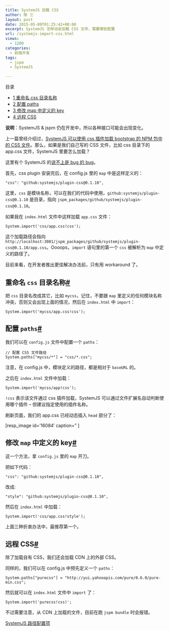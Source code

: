 ```yaml
---
title: SystemJS 加载 CSS
author: 陈 三
layout: post
date: 2015-05-09T01:25:42+00:00
excerpt: SystemJS 怎样动态加载 CSS 文件，需要哪些配置
url: /systemjs-import-css.html
views:
  - 1200
categories:
  - 前端开发
tags:
  - jspm
  - SystemJS

---
```

<div id="toc_container" class="ml-l u-floatRight pure-u-1-1 pure-u-sm-2-5 toc_white no_bullets">
  <nav id="myaffix">
  
  <p class="toc-title">
    目录
  </p>
  
  <ul class="toc-list nav" role="menu">
    <li class="toc-list__item" role="menuitem">
      <a href="#_css"><span class="toc_number toc_depth_1">1</span> 重命名 css 目录名称</a>
    </li>
    <li class="toc-list__item" role="menuitem">
      <a href="#_paths"><span class="toc_number toc_depth_1">2</span> 配置 paths</a>
    </li>
    <li class="toc-list__item" role="menuitem">
      <a href="#_map_key"><span class="toc_number toc_depth_1">3</span> 修改 map 中定义的 key</a>
    </li>
    <li class="toc-list__item" role="menuitem">
      <a href="#_CSS"><span class="toc_number toc_depth_1">4</span> 远程 CSS</a>
    </li>
  </ul></nav>
</div>

<div class="">
  <p>
    <strong>说明</strong>：SystemJS & jspm 仍在开发中，所以各种接口可能会出现变化。
  </p>
  
  <p>
    上一篇曾经介绍过，<a href="http://www.zfanw.com/blog/jspm-systemjs.html#i-2">SystemJS 可以使用 css 插件加载 bootstrap 的 NPM 包中的 CSS 文件</a>。那么，如果是我们自己写的 CSS 文件，比如 css 目录下的 app.css 文件，SystemJS 里要怎么​加载？
  </p>
  
  <p>
    这里有个 SystemJS 的<a href="https://github.com/systemjs/plugin-css/issues/34">说不上是 bug 的 bug</a>。
  </p>
  
  <p>
    首先，css plugin 安装完后，在 config.js 里的 <code>map</code> 中是这样定义的：
  </p>
  
  <pre><code>"css": "github:systemjs/plugin-css@0.1.10",
</code></pre>
  
  <p>
    这里，<code>css</code> 是模块名称，可以在我们的代码中使用，<code>github:systemjs/plugin-css@0.1.10</code> 是目录，指向 <code>jspm_packages/github/systemjs/plugin-css@0.1.10</code>。
  </p>
  
  <p>
    如果我在 <code>index.html</code> 文件中这样加载 <code>app.css</code> 文件：
  </p>
  
  <pre><code>System.import('css/app.css!css');
</code></pre>
  
  <p>
    这个加载路径会指向 <code>http://localhost:3001/jspm_packages/github/systemjs/plugin-css@0.1.10/app.css</code>。Oooops，<code>import</code> 语句里的第一个 <code>css</code> 被解析为 <code>map</code> 中定义的路径了。
  </p>
  
  <p>
    目前来看，在开发者推出更佳解决办法前，只有用 workaround 了。
  </p>
  
  <h2 class="storycontent-h2">
    <span id="_css">重命名 <code>css</code> 目录名称</span><a title="标题链接地址" class="u-floatRight hidden" id="hey_css" href="#_css"><span class="" aria-hidden="true">#</span></a>
  </h2>
  
  <p>
    把 <code>css</code> 目录名改成其它，比如 <code>mycss</code>，记住，不要跟 <code>map</code> 里定义的任何模块名称冲突，否则又会出现上面的情况，然后在 <code>index.html</code> 中 <code>import</code>：
  </p>
  
  <pre><code>System.import('mycss/app.css!css');
</code></pre>
  
  <h2 class="storycontent-h2">
    <span id="_paths">配置 <code>paths</code></span><a title="标题链接地址" class="u-floatRight hidden" id="hey_paths" href="#_paths"><span class="" aria-hidden="true">#</span></a>
  </h2>
  
  <p>
    我们可以在 <code>config.js</code> 文件中配置一个 <code>paths</code><fnref target="16048.1" />：
  </p>
  
  <pre><code>// 配置 CSS 文件路径
System.paths["mycss/*"] = "css/*.css";
</code></pre>
  
  <p>
    注意，在 config.js 中，模块定义的路径，都是相对于 <code>baseURL</code> 的。
  </p>
  
  <p>
    之后在 <code>index.html</code> 文件中加载：
  </p>
  
  <pre><code>System.import('mycss/app!css');
</code></pre>
  
  <p>
    <code>!css</code> 表示该文件通过 css 插件加载，SystemJS 可以通过文件扩展名自动判断使用哪个插件 &#8211; 但建议指定使用的插件名称。
  </p>
  
  <p>
    刷新页面，我们的 app.css 已经动态插入 <code>head</code> 部分了：
  </p>
  
  <p>
    [resp_image id=&#8217;16084&#8242; caption=&#8221; ]
  </p>
  
  <h2 class="storycontent-h2">
    <span id="_map_key">修改 <code>map</code> 中定义的 key</span><a title="标题链接地址" class="u-floatRight hidden" id="hey_map_key" href="#_map_key"><span class="" aria-hidden="true">#</span></a>
  </h2>
  
  <p>
    这一个方法，拿 <code>config.js</code> 里的 <code>map</code> 开刀。
  </p>
  
  <p>
    把如下代码：
  </p>
  
  <pre><code>"css": "github:systemjs/plugin-css@0.1.10",
</code></pre>
  
  <p>
    改成:
  </p>
  
  <pre><code>"style": "github:systemjs/plugin-css@0.1.10",
</code></pre>
  
  <p>
    然后在 <code>index.html</code> 中加载：
  </p>
  
  <pre><code>System.import('css/app.css!style');
</code></pre>
  
  <p>
    上面三种折衷办法中，最推荐第一个。
  </p>
  
  <h2 class="storycontent-h2">
    <span id="_CSS">远程 CSS</span><a title="标题链接地址" class="u-floatRight hidden" id="hey_CSS" href="#_CSS"><span class="" aria-hidden="true">#</span></a>
  </h2>
  
  <p>
    除了加载自有 CSS，我们还会加载 CDN 上的外部 CSS。
  </p>
  
  <p>
    同样的，我们可以在 config.js 中预先定义一个 <code>paths</code>：
  </p>
  
  <pre><code>System.paths["purecss"] = "http://yui.yahooapis.com/pure/0.6.0/pure-min.css";
</code></pre>
  
  <p>
    然后就可以在 <code>index.html</code> 文件中 <code>import</code> 了：
  </p>
  
  <pre><code>System.import('purecss!css)';
</code></pre>
  
  <p>
    不过需要注意，从 CDN 上加载的文件，目前在跑 <code>jspm bundle</code> 时会报错。
  </p>
  
  <footnotes>
    <fn name="16048.1">
      <p>
        <a href="https://github.com/systemjs/systemjs/wiki/Configuration-Options#paths-unstable">SystemJS 路径配置项</a>
      </p>
    </fn>
  </footnotes>
</div>